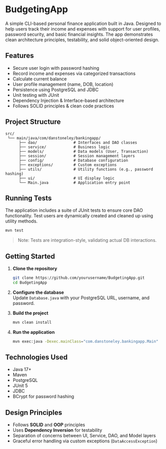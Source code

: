 # BudgetingApp

A simple CLI-based personal finance application built in Java. Designed to help users track their income and expenses with support for user profiles, password security, and basic financial insights. The app demonstrates clean architecture principles, testability, and solid object-oriented design.

## Features

- Secure user login with password hashing
- Record income and expenses via categorized transactions
- Calculate current balance
- User profile management (name, DOB, location)
- Persistence using PostgreSQL and JDBC
- Unit testing with JUnit
- Dependency Injection & Interface-based architecture
- Follows SOLID principles & clean code practices

##  Project Structure

```
src/
 └── main/java/com/danstoneley/bankingapp/
      ├── dao/                # Interfaces and DAO classes
      ├── service/            # Business logic
      ├── models/             # Data models (User, Transaction)
      ├── session/            # Session management layers
      ├── config/             # Database configuration
      ├── exceptions/         # Custom exceptions
      ├── utils/              # Utility functions (e.g., password hashing)
      ├── ui/                 # UI display logic
      └── Main.java           # Application entry point
```

## Running Tests

The application includes a suite of JUnit tests to ensure core DAO functionality. Test users are dynamically created and cleaned up using utility methods.

```bash
mvn test
```

> Note: Tests are integration-style, validating actual DB interactions.

## Getting Started

1. **Clone the repository**
   ```bash
   git clone https://github.com/yourusername/BudgetingApp.git
   cd BudgetingApp
   ```

2. **Configure the database**  
   Update `Database.java` with your PostgreSQL URL, username, and password.

3. **Build the project**
   ```bash
   mvn clean install
   ```

4. **Run the application**
   ```bash
   mvn exec:java -Dexec.mainClass="com.danstoneley.bankingapp.Main"
   ```

## Technologies Used

- Java 17+
- Maven
- PostgreSQL
- JUnit 5
- JDBC
- BCrypt for password hashing

##  Design Principles

- Follows **SOLID** and **OOP** principles
- Uses **Dependency Inversion** for testability
- Separation of concerns between UI, Service, DAO, and Model layers
- Graceful error handling via custom exceptions (`DataAccessException`)
